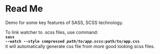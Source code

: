 # Read Me #

Demo for some key features of SASS, SCSS technology.

To link watcher to .scss files, use command:<br>
 <code><b>sass --watch --style compressed $path/to/app.scss:$path/to/app.css</b></code><br>
 it will automatically generate css file from more good looking scss files. 